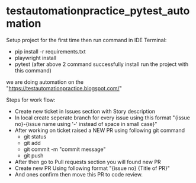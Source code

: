 # testautomationpractice_pytest_automation

Setup project for the first time then run command in IDE Terminal:

- pip install -r requirements.txt
- playwright install
- pytest (after above 2 command successfully install run the project with this command)


we are doing automation on the "https://testautomationpractice.blogspot.com/"

Steps for work flow: 
- Create new ticket in Issues section with Story description
- In local create seperate branch for every issue using this format "{issue no}-{issue name using '-' instead of space in small case}"
- After working on ticket raised a NEW PR using following git command 
   - git status
   - git add <file>
   - git commit -m "commit message"
   - git push
- After then go to Pull requests section you will found new PR
- Create new PR Using following format "{issue no} {Title of PR}"
- And ones confirm then move this PR to code review. 

